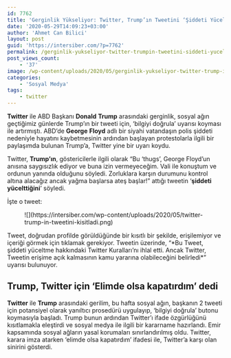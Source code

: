 ```yaml
---
id: 7762
title: 'Gerginlik Yükseliyor: Twitter, Trump’ın Tweetini ‘Şiddeti Yüceltme’ Notu İle Kısıtladı'
date: '2020-05-29T14:09:23+03:00'
author: 'Ahmet Can Bilici'
layout: post
guid: 'https://intersiber.com/?p=7762'
permalink: /gerginlik-yukseliyor-twitter-trumpin-tweetini-siddeti-yuceltme-notu-ile-kisitladi/
post_views_count:
    - '37'
image: /wp-content/uploads/2020/05/gerginlik-yukseliyor-twitter-trump-in-tweetini-siddeti-yuceltme-notu-ile-kisitladi.png
categories:
    - 'Sosyal Medya'
tags:
    - twitter
---
```


**Twitter** ile ABD Başkanı **Donald** **Trump** arasındaki gerginlik, sosyal ağın geçtiğimiz günlerde Trump’ın bir tweeti için, ‘bilgiyi doğrula’ uyarısı koyması ile artırmıştı. ABD’de **George** **Floyd** adlı bir siyahi vatandaşın polis şiddeti nedeniyle hayatını kaybetmesinin ardından başlayan protestolarla ilgili bir paylaşımda bulunan Trump’a, Twitter yine bir uyarı koydu.

Twitter, **Trump’ın**, göstericilerle ilgili olarak “Bu ‘thugs’, George Floyd’un anısına saygısızlık ediyor ve buna izin vermeyeceğim. Vali ile konuştum ve ordunun yanında olduğunu söyledi. Zorluklara karşın durumunu kontrol altına alacağız ancak yağma başlarsa ateş başlar!” attığı tweetin ‘**şiddeti** **yücelttiğini**’ söyledi.

İşte o tweet:

<figure class="wp-block-image size-large">![](https://intersiber.com/wp-content/uploads/2020/05/twitter-trump-in-tweetini-kisitladi.png)</figure>Tweet, doğrudan profilde görüldüğünde bir kısıtlı bir şekilde, erişilemiyor ve içeriği görmek için tıklamak gerekiyor. Tweetin üzerinde, “*Bu Tweet, şiddeti yüceltme hakkındaki Twitter Kuralları’nı ihlal etti. Ancak Twitter, Tweetin erişime açık kalmasının kamu yararına olabileceğini belirledi*” uyarısı bulunuyor.

## Trump, Twitter için ‘Elimde olsa kapatırdım’ dedi

**Twitter** ile **Trump** arasındaki gerilim, bu hafta sosyal ağın, başkanın 2 tweeti için potansiyel olarak yanıltıcı prosedürü uygulayıp, ‘bilgiyi doğrula’ butonu koymasıyla başladı. Trump bunun ardından Twitter’ı ifade özgürlüğünü kısıtlamakla eleştirdi ve sosyal medya ile ilgili bir kararname hazırlandı. Emir kapsamında sosyal ağların yasal korumaları sınırlandırılmış oldu. Twitter, karara imza atarken ‘elimde olsa kapatırdım’ ifadesi ile, Twitter’a karşı olan sinirini gösterdi.